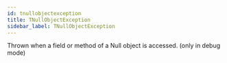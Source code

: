 ```yaml
---
id: tnullobjectexception
title: TNullObjectException
sidebar_label: TNullObjectException
---
```



Thrown when a field or method of a Null object is accessed. (only in debug mode)


